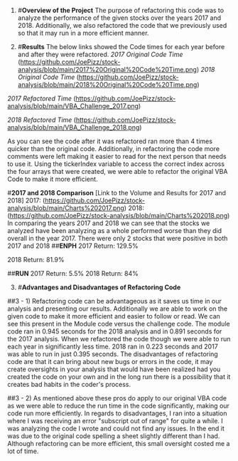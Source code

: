 

1. #**Overview of the Project**
The purpose of refactoring this code was to analyze the performance of the given stocks over the years 2017 and 2018. Additionally, we also refactored the code that we previously used so that it may run in a more efficient manner.

2. #**Results**
The below links showed the Code times for each year before and after they were refactored.
*2017 Original Code Time*
(https://github.com/JoePizz/stock-analysis/blob/main/2017%20Original%20Code%20Time.png)
*2018 Original Code Time*
(https://github.com/JoePizz/stock-analysis/blob/main/2018%20Original%20Code%20Time.png)

*2017 Refactored Time*
(https://github.com/JoePizz/stock-analysis/blob/main/VBA_Challenge_2017.png)

*2018 Refactored Time*
(https://github.com/JoePizz/stock-analysis/blob/main/VBA_Challenge_2018.png)

As you can see the code after it was refactored ran more than 4 times quicker than the original code. Additionally, in refactoring the code more comments were left making it easier to read for the next person that needs to use it.
Using the tickerIndex variable to access the correct index across the four arrays that were created, we were able to refactor the original VBA Code to make it more efficient.

#**2017 and 2018 Comparison**
[Link to the Volume and Results for 2017 and 2018]
2017: (https://github.com/JoePizz/stock-analysis/blob/main/Charts%202017.png)
2018: (https://github.com/JoePizz/stock-analysis/blob/main/Charts%202018.png)
In comparing the years 2017 and 2018 we can see that the stocks we analyzed have been analyzing as a whole performed worse than they did overall in the year 2017. There were only 2 stocks that were positive in both 2017 and 2018 
##**ENPH**
2017 Return: 129.5%

2018 Return: 81.9%


##**RUN**
2017 Return: 5.5%
2018 Return: 84%


3. #**Advantages and Disadvantages of Refactoring Code**

##3 - 1) Refactoring code can be advantageous as it saves us time in our analysis and presenting our results. Additionally we are able to work on the given code to make it more efficient and easier to follow or read. We can see this present in the Module code versus the challenge code. The module code ran in 0.945 seconds for the 2018 analysis and in 0.891 seconds for the 2017 analysis.
When we refactored the code though we were able to run each year in significantly less time. 2018 ran in 0.223 seconds and 2017 was able to run in just 0.395 seconds.
The disadvantages of refactoring code are that it can bring about new bugs or errors in the code, it may create oversights in your analysis that would have been realized had you created the code on your own and in the long run there is a possibility that it creates bad habits in the coder's process.

##3 - 2) As mentioned above these pros do apply to our original VBA code as we were able to reduce the run time in the code significantly, making our code run more efficiently. 
In regards to disadvantages, I ran into a situation where I was receiving an error "subscript out of range" for quite a while. I was analyzing the code I wrote and could not find any issues. In the end it was due to the original code spelling a sheet slightly different than I had. Although refactoring can be more efficient, this small oversight costed me a lot of time.